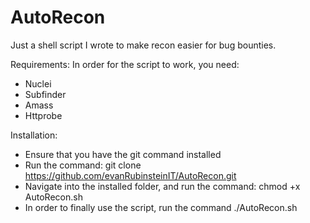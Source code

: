 # AutoRecon
Just a shell script I wrote to make recon easier for bug bounties. 

Requirements:
In order for the script to work, you need:
- Nuclei
- Subfinder
- Amass
- Httprobe 

Installation:
- Ensure that you have the git command installed 
- Run the command: git clone https://github.com/evanRubinsteinIT/AutoRecon.git
- Navigate into the installed folder, and run the command: chmod +x AutoRecon.sh
- In order to finally use the script, run the command ./AutoRecon.sh 
